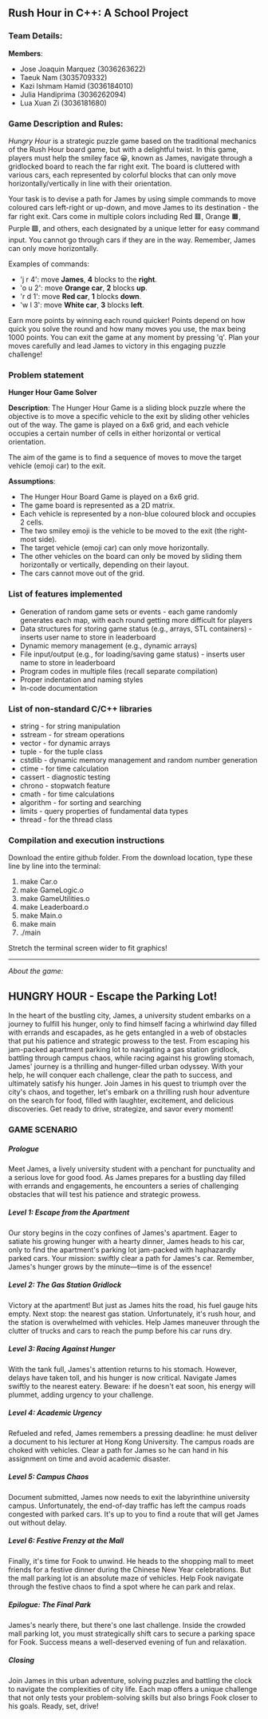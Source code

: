 ## Rush Hour in C++: A School Project

### Team Details: 
**Members**:
* Jose Joaquin Marquez (3036263622)
* Taeuk Nam (3035709332)
* Kazi Ishmam Hamid (3036184010)
* Julia Handiprima (3036262094)
* Lua Xuan Zi (3036181680)

### Game Description and Rules: 

*Hungry Hour* is a strategic puzzle game based on the traditional mechanics of the Rush Hour board game, but with a delightful twist. In this game, players must help the smiley face 😀, known as James, navigate through a gridlocked board to reach the far right exit. The board is cluttered with various cars, each represented by colorful blocks that can only move horizontally/vertically in line with their orientation. 

Your task is to devise a path for James by using simple commands to move coloured cars left-right or up-down, and move James to its destination - the far right exit. Cars come in multiple colors including Red 🟥, Orange 🟧, Purple 🟪, and others, each designated by a unique letter for easy command input. You cannot go through cars if they are in the way. Remember, James can only move horizontally. 

Examples of commands: 
* 'j r 4': move **James**, **4** blocks to the **right**.
* 'o u 2': move **Orange car**, **2** blocks **up**.
* 'r d 1': move **Red car**, **1** blocks **down**.
* 'w l 3': move **White car**, **3** blocks **left**.

Earn more points by winning each round quicker! Points depend on how quick you solve the round and how many moves you use, the max being 1000 points. You can exit the game at any moment by pressing 'q'. Plan your moves carefully and lead James to victory in this engaging puzzle challenge!

### Problem statement

**Hunger Hour Game Solver**

**Description**:
The Hunger Hour Game is a sliding block puzzle where the objective is to move a specific vehicle to the exit by sliding other vehicles out of the way. The game is played on a 6x6 grid, and each vehicle occupies a certain number of cells in either horizontal or vertical orientation.

The aim of the game is to find a sequence of moves to move the target vehicle (emoji car) to the exit.

**Assumptions**:
* ⁠The Hunger Hour Board Game is played on a 6x6 grid.
* The game board is represented as a 2D matrix.
* ⁠Each vehicle is represented by a non-blue coloured block and occupies 2 cells.
* ⁠The two smiley emoji is the vehicle to be moved to the exit (the right-most side).
* ⁠The target vehicle (emoji car) can only move horizontally.
* ⁠The other vehicles on the board can only be moved by sliding them horizontally or vertically, depending on their layout.
* The cars cannot move out of the grid. 


### List of features implemented 

* Generation of random game sets or events - each game randomly generates each map, with each round getting more difficult for players
* Data structures for storing game status (e.g., arrays, STL containers) - inserts user name to store in leaderboard
* Dynamic memory management (e.g., dynamic arrays)
* File input/output (e.g., for loading/saving game status) - inserts user name to store in leaderboard
* Program codes in multiple files (recall separate compilation)
* Proper indentation and naming styles
* In-code documentation

### List of non-standard C/C++ libraries
* string - for string manipulation
* sstream - for stream operations
* vector - for dynamic arrays
* tuple - for the tuple class
* cstdlib - dynamic memory management and random number generation
* ctime - for time calculation
* cassert - diagnostic testing
* chrono - stopwatch feature
* cmath - for time calculations
* algorithm - for sorting and searching
* limits - query properties of fundamental data types
* thread - for the thread class

### Compilation and execution instructions 

Download the entire github folder.
From the download location, type these line by line into the terminal:
1) make Car.o
2) make GameLogic.o
3) make GameUtilities.o
4) make Leaderboard.o
5) make Main.o
6) make main
7) ./main

Stretch the terminal screen wider to fit graphics!

-----

_About the game:_

## HUNGRY HOUR - Escape the Parking Lot!

In the heart of the bustling city, James, a university student embarks on a journey to fulfill his hunger, only to find himself facing a whirlwind day filled with errands and escapades, as he gets entangled in a web of obstacles that put his patience and strategic prowess to the test. From escaping his jam-packed apartment parking lot to navigating a gas station gridlock, battling through campus chaos, while racing against his growling stomach, James' journey is a thrilling and hunger-filled urban odyssey. With your help, he will conquer each challenge, clear the path to success, and ultimately satisfy his hunger. Join James in his quest to triumph over the city's chaos, and together, let's embark on a thrilling rush hour adventure on the search for food, filled with laughter, excitement, and delicious discoveries. Get ready to drive, strategize, and savor every moment!

### GAME SCENARIO

##### Prologue
Meet James, a lively university student with a penchant for punctuality and a serious love for good food. As James prepares for a bustling day filled with errands and engagements, he encounters a series of challenging obstacles that will test his patience and strategic prowess.

##### Level 1: Escape from the Apartment
Our story begins in the cozy confines of James's apartment. Eager to satiate his growing hunger with a hearty dinner, James heads to his car, only to find the apartment's parking lot jam-packed with haphazardly parked cars. Your mission: swiftly clear a path for James's car. Remember, James's hunger grows by the minute—time is of the essence!

##### Level 2: The Gas Station Gridlock
Victory at the apartment! But just as James hits the road, his fuel gauge hits empty. Next stop: the nearest gas station. Unfortunately, it's rush hour, and the station is overwhelmed with vehicles. Help James maneuver through the clutter of trucks and cars to reach the pump before his car runs dry.

##### Level 3: Racing Against Hunger
With the tank full, James's attention returns to his stomach. However, delays have taken toll, and his hunger is now critical. Navigate  James swiftly to the nearest eatery. Beware: if he doesn't eat soon, his energy will plummet, adding urgency to your challenge.

##### Level 4: Academic Urgency
Refueled and refed, James remembers a pressing deadline: he must deliver a document to his lecturer at Hong Kong University. The campus roads are choked with vehicles. Clear a path for James so he can hand in his assignment on time and avoid academic disaster.

##### Level 5: Campus Chaos
Document submitted, James now needs to exit the labyrinthine university campus. Unfortunately, the end-of-day traffic has left the campus roads congested with parked cars. It's up to you to find a route that will get James out without delay.

##### Level 6: Festive Frenzy at the Mall
Finally, it's time for  Fook to unwind. He heads to the shopping mall to meet friends for a festive dinner during the Chinese New Year celebrations. But the mall parking lot is an absolute maze of vehicles. Help  Fook navigate through the festive chaos to find a spot where he can park and relax.

##### Epilogue: The Final Park
James's nearly there, but there's one last challenge. Inside the crowded mall parking lot, you must strategically shift cars to secure a parking space for  Fook. Success means a well-deserved evening of fun and relaxation.

##### Closing
Join James in this urban adventure, solving puzzles and battling the clock to navigate the complexities of city life. Each map offers a unique challenge that not only tests your problem-solving skills but also brings Fook closer to his goals. Ready, set, drive!

